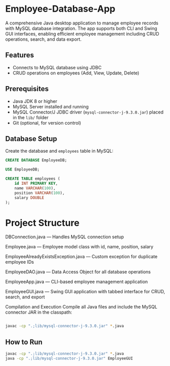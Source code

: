 # Employee-Database-App

A comprehensive Java desktop application to manage employee records with MySQL database integration. The app supports both CLI and Swing GUI interfaces, enabling efficient employee management including CRUD operations, search, and data export.

## Features

- Connects to MySQL database using JDBC
- CRUD operations on employees (Add, View, Update, Delete)

## Prerequisites

- Java JDK 8 or higher  
- MySQL Server installed and running  
- MySQL Connector/J JDBC driver (`mysql-connector-j-9.3.0.jar`) placed in the `lib/` folder  
- Git (optional, for version control)  

## Database Setup

Create the database and `employees` table in MySQL:

```sql
CREATE DATABASE EmployeeDB;

USE EmployeeDB;

CREATE TABLE employees (
    id INT PRIMARY KEY,
    name VARCHAR(100),
    position VARCHAR(100),
    salary DOUBLE
);
```
# Project Structure
DBConnection.java — Handles MySQL connection setup

Employee.java — Employee model class with id, name, position, salary

EmployeeAlreadyExistsException.java — Custom exception for duplicate employee IDs

EmployeeDAO.java — Data Access Object for all database operations

EmployeeApp.java — CLI-based employee management application

EmployeeGUI.java — Swing GUI application with tabbed interface for CRUD, search, and export

Compilation and Execution
Compile all Java files and include the MySQL connector JAR in the classpath:

```bash

javac -cp ".;lib/mysql-connector-j-9.3.0.jar" *.java

```
## How to Run
 ```bash
 javac -cp ".;lib/mysql-connector-j-9.3.0.jar" *.java
 java -cp ".;lib/mysql-connector-j-9.3.0.jar" EmployeeGUI
 ```
